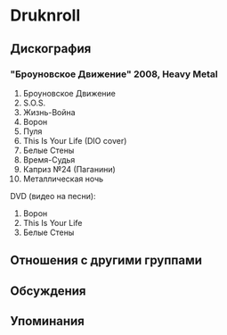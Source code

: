 # Druknroll



## Дискография

### "Броуновское Движение" 2008, Heavy Metal

1. Броуновское Движение
2. S.O.S.
3. Жизнь-Война
4. Ворон
5. Пуля
6. This Is Your Life (DIO cover)
7. Белые Стены
8. Время-Судья
9. Каприз №24 (Паганини)
10. Металлическая ночь

DVD (видео на песни):
1. Ворон
2. This Is Your Life
3. Белые Стены




## Отношения с другими группами


## Обсуждения


## Упоминания

